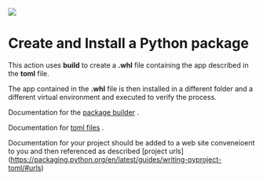 <div>
    <p><a href="https://github.com/philiprbrenan/createandInstallPythonPackage"><img src="https://github.com/philiprbrenan/createandInstallPythonPackage/workflows/Test/badge.svg"></a>
</div>

# Create and Install a Python package

This action uses **build** to create a **.whl** file containing the app
described in the **toml** file.

The app contained in the **.whl** file is then installed in a different folder
and a different virtual environment and executed to verify the process.

Documentation for the [package
builder](https://setuptools.pypa.io/en/latest/userguide/quickstart.html) .

Documentation for [toml
files](https://packaging.python.org/en/latest/guides/writing-pyproject-toml/#writing-pyproject-toml)
.

Documentation for your project should be added to a web site conveneioent to
you and then referenced as described [project urls]
(https://packaging.python.org/en/latest/guides/writing-pyproject-toml/#urls)
